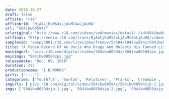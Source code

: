 ```yaml
---
date: 2018-10-27
draft: false
affsite: "r18"
afflinkr18: "NjA4LjEuMS4xLjAuMC4wLjAuMA"
url: "504ibw00594z"
urloriginal: "http://www.r18.com/videos/vod/movies/detail/-/id=504ibw00594z"
urlfinal: "http://media.r18.com/track/NjA4LjEuMS4xLjAuMC4wLjAuMA/videos/vod/movies/detail/-/id=504ibw00594z"
samplevid: "awspv3001.r18.com/litevideo/freepv/5/504/504ibw594z/504ibw594z_dmb_w.mp4"
title: "A Video Record Of An Uncle Who Drugs And Molests His Tanned Little Niece Who Comes Over Every Summer To Play"
mainimgurl: "pics.r18.com/digital/video/504ibw00594z/504ibw00594zps.jpg"
mainimgs: "504ibw00594zps.jpg"
releasedate: "Dec. 09, 2016"
duration: 212
productioncomp: "I.B.WORKS"
girls: ['----']
categories: ['Youthful', 'Suntan', 'Relatives', 'Pranks', 'Creampie', 'Homemade', 'Hi-Def']
imgurls: ['pics.r18.com/digital/video/504ibw00594z/504ibw00594zjp-1.jpg', 'pics.r18.com/digital/video/504ibw00594z/504ibw00594zjp-2.jpg', 'pics.r18.com/digital/video/504ibw00594z/504ibw00594zjp-3.jpg', 'pics.r18.com/digital/video/504ibw00594z/504ibw00594zjp-4.jpg', 'pics.r18.com/digital/video/504ibw00594z/504ibw00594zjp-5.jpg', 'pics.r18.com/digital/video/504ibw00594z/504ibw00594zjp-6.jpg', 'pics.r18.com/digital/video/504ibw00594z/504ibw00594zjp-7.jpg', 'pics.r18.com/digital/video/504ibw00594z/504ibw00594zjp-8.jpg', 'pics.r18.com/digital/video/504ibw00594z/504ibw00594zjp-9.jpg', 'pics.r18.com/digital/video/504ibw00594z/504ibw00594zjp-10.jpg', 'pics.r18.com/digital/video/504ibw00594z/504ibw00594zjp-11.jpg', 'pics.r18.com/digital/video/504ibw00594z/504ibw00594zjp-12.jpg', 'pics.r18.com/digital/video/504ibw00594z/504ibw00594zjp-13.jpg', 'pics.r18.com/digital/video/504ibw00594z/504ibw00594zjp-14.jpg', 'pics.r18.com/digital/video/504ibw00594z/504ibw00594zjp-15.jpg', 'pics.r18.com/digital/video/504ibw00594z/504ibw00594zjp-16.jpg', 'pics.r18.com/digital/video/504ibw00594z/504ibw00594zjp-17.jpg', 'pics.r18.com/digital/video/504ibw00594z/504ibw00594zjp-18.jpg', 'pics.r18.com/digital/video/504ibw00594z/504ibw00594zjp-19.jpg', 'pics.r18.com/digital/video/504ibw00594z/504ibw00594zjp-20.jpg']
imgs: ['504ibw00594zjp-1.jpg', '504ibw00594zjp-2.jpg', '504ibw00594zjp-3.jpg', '504ibw00594zjp-4.jpg', '504ibw00594zjp-5.jpg', '504ibw00594zjp-6.jpg', '504ibw00594zjp-7.jpg', '504ibw00594zjp-8.jpg', '504ibw00594zjp-9.jpg', '504ibw00594zjp-10.jpg', '504ibw00594zjp-11.jpg', '504ibw00594zjp-12.jpg', '504ibw00594zjp-13.jpg', '504ibw00594zjp-14.jpg', '504ibw00594zjp-15.jpg', '504ibw00594zjp-16.jpg', '504ibw00594zjp-17.jpg', '504ibw00594zjp-18.jpg', '504ibw00594zjp-19.jpg', '504ibw00594zjp-20.jpg']
---
```

